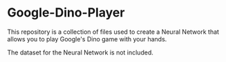 # Google-Dino-Player

This repository is a collection of files used to create a Neural Network that allows you to play Google's Dino game with your hands.

The dataset for the Neural Network is not included.
